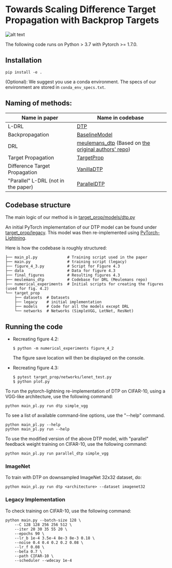 # Towards Scaling Difference Target Propagation with Backprop Targets

![alt text](https://github.com/BPTargetDTP/ScalableDTP/dtp_cartoon.png)

The following code runs on Python > 3.7 with Pytorch >= 1.7.0.
## Installation

```console
pip install -e .
```
(Optional): We suggest you use a conda environment. The specs of our environment are stored in `conda_env_specs.txt`.


## Naming of methods:


| Name in paper                       | Name in codebase                                                                                                                                                |
| ----------------------------------- | --------------------------------------------------------------------------------------------------------------------------------------------------------------- |
| L-DRL                               | [DTP](target_prop/models/dtp.py)                                                                                                                                |
| Backpropagation                     | [BaselineModel](target_prop/models/baseline.py)                                                                                                                 |
| DRL                                 | [meulemans_dtp](meulemans_dtp/README.md) (Based on [the original authors' repo](https://github.com/meulemansalex/theoretical_framework_for_target_propagation)) |
| Target Propagation                  | [TargetProp](target_prop/models/tp.py)                                                                                                                          |
| Difference Target Propagation       | [VanillaDTP](target_prop/models/vanilla_dtp.py)                                                                                                                 |
| "Parallel" L-DRL (not in the paper) | [ParallelDTP](target_prop/models/parallel_dtp.py)                                                                                                               |


## Codebase structure
The main logic of our method is in [target_prop/models/dtp.py](target_prop/models/dtp.py)

An initial PyTorch implementation of our DTP model can be found under [target_prop/legacy](target_prop/legacy).
This model was then re-implemented using [PyTorch-Lightning](https://github.com/PyTorchLightning/pytorch-lightning).


Here is how the codebase is roughly structured:
```
├── main_pl.py             # Training script used in the paper
├── main.py                # training script (legacy)
├── figure_4_3.py          # Script for Figure 4.3
├── data                   # Data for figure 4.3
├── final_figures          # Resulting figures 4.3
├── meulemans_dtp          # Codebase for DRL (Meulemans repo)
├── numerical_experiments  # Initial scripts for creating the figures (used for fig. 4.2) 
└── target_prop
    ├── datasets  # Datasets
    ├── legacy    # initial implementation
    ├── models    # Code for all the models except DRL
    └── networks  # Networks (SimpleVGG, LetNet, ResNet)
```

## Running the code

- Recreating figure 4.2:
  ```console
  $ python -m numerical_experiments figure_4_2
  ```
  The figure save location will then be displayed on the console. 

- Recreating figure 4.3:
  ```console
  $ pytest target_prop/networks/lenet_test.py
  $ python plot.py
  ```


To run the pytorch-lightning re-implementation of DTP on CIFAR-10, using a VGG-like architecture,
use the following command:
```console
python main_pl.py run dtp simple_vgg
```

To see a list of available command-line options, use the "--help" command.
```console
python main_pl.py --help
python main_pl.py run --help
```

To use the modified version of the above DTP model, with "parallel" feedback weight training on CIFAR-10, use the following command:
```console
python main_pl.py run parallel_dtp simple_vgg
```

### ImageNet

To train with DTP on downsampled ImageNet 32x32 dataset, do:
```
python main_pl.py run dtp <architecture> --dataset imagenet32
```


### Legacy Implementation
To check training on CIFAR-10, use the following command:

```console
python main.py --batch-size 128 \
    --C 128 128 256 256 512 \
    --iter 20 30 35 55 20 \
    --epochs 90 \
    --lr_b 1e-4 3.5e-4 8e-3 8e-3 0.18 \
    --noise 0.4 0.4 0.2 0.2 0.08 \
    --lr_f 0.08 \
    --beta 0.7 \
    --path CIFAR-10 \
    --scheduler --wdecay 1e-4
```
